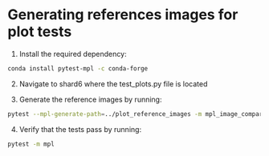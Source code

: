 # Generating references images for plot tests
1) Install the required dependency:
```bash
conda install pytest-mpl -c conda-forge
```

2) Navigate to shard6 where the test_plots.py file is located


3) Generate the reference images by running:
```bash
pytest --mpl-generate-path=../plot_reference_images -m mpl_image_compare
```

4) Verify that the tests pass by running:
```bash
pytest -m mpl
```


